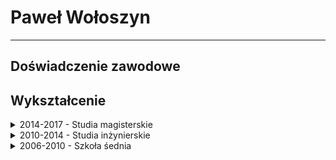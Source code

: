 # Paweł Wołoszyn
---
## Doświadczenie zawodowe

## Wykształcenie
<details class="details">
  <summary>2014-2017 - Studia magisterskie</summary>
  <p><b>Uniwersytet Śląski w Katowicach</b></p>
  <p><b>Wydział:</b> Informatyki i Nauki o Materiałach</p>
  <p><b>Kierunek:</b> Informatyka</p>
  <p><b>Rodzaj studiów:</b> Magisterskie</p>
  <p><b>Specjalizacja:</b> Inżynieria Jakości Oprogramowania</p>
</details>
<details class="details">
  <summary>2010-2014 - Studia inżynierskie</summary>
  <p><b>Politechnika Śląska w Gliwicach</b></p>
  <p><b>Wydział:</b> Elektryczny</p>
  <p><b>Kierunek:</b> Informatyka</p>
  <p><b>Rodzaj studiów:</b> Inżynierskie</p>
  <p><b>Specjalizacja:</b> Oprogramowanie w systemach elektrycznych</p>
</details>
<details class="details">
  <summary>2006-2010 - Szkoła śednia</summary>
  <p><b>Technikum nr 6 przy Zespole Szkół Ponadgimnazjalnych nr 6 w Rudzie Śląskiej</b></p>
  <p><b>Zawód:</b> Technik Informatyk</p>
  <p><b>Specjalizacja:</b> Administracja Systemów Operacyjnych</p>
</details>
